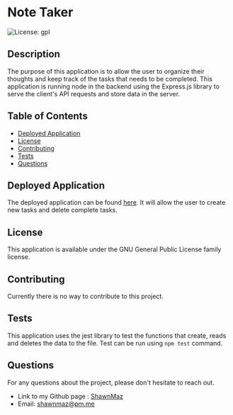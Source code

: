 # Note Taker
  
  ![License: gpl](https://img.shields.io/static/v1?label=license&message=gpl&color=green)
  

  ## Description
  The purpose of this application is to allow the user to organize their thoughts and keep track of the tasks that needs to be completed. This application is running node in the backend using the Express.js library to serve the client's API requests and store data in the server.

  ## Table of Contents
  * [Deployed Application](#deployed-application)
  * [License](#license)
  * [Contributing](#contributing)
  * [Tests](#tests)
  * [Questions](#questions)

  ## Deployed Application
  The deployed application can be found [here](https://note-taker-shawn.herokuapp.com/). It will allow the user to create new tasks and delete complete tasks.
  
  ## License
  This application is available under the GNU General Public License family license.
  

  ## Contributing
  Currently there is no way to contribute to this project.

  ## Tests
  This application uses the jest library to test the functions that create, reads and deletes the data to the file. Test can be run using ```npm test``` command.

  ## Questions
  For any questions about the project, please don't hesitate to reach out.
  * Link to my Github page : [ShawnMaz](https://github.com/ShawnMaz)
  * Email: [shawnmaz@pm.me](mailto:shawnmaz@pm.me)
